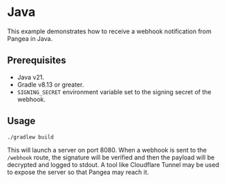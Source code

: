 # Java

This example demonstrates how to receive a webhook notification from Pangea in
Java.

## Prerequisites

- Java v21.
- Gradle v8.13 or greater.
- `SIGNING_SECRET` environment variable set to the signing secret of the
  webhook.

## Usage

```shell
./gradlew build
```

This will launch a server on port 8080. When a webhook is sent to the `/webhook`
route, the signature will be verified and then the payload will be decrypted
and logged to stdout. A tool like Cloudflare Tunnel may be used to expose the
server so that Pangea may reach it.
